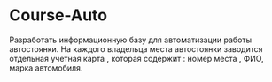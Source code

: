 # Course-Auto
Разработать информационную базу для автоматизации работы автостоянки. На каждого владельца места автостоянки заводится отдельная учетная карта , которая содержит : номер места , ФИО, марка автомобиля.
